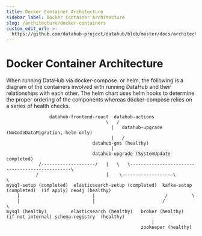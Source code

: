 ```yaml
---
title: Docker Container Architecture
sidebar_label: Docker Container Architecture
slug: /architecture/docker-containers
custom_edit_url: >-
  https://github.com/datahub-project/datahub/blob/master/docs/architecture/docker-containers.md
---
```


# Docker Container Architecture

When running DataHub via docker-compose. or helm, the following is a diagram of the containers involved
with running DataHub and their relationships with each other. The helm chart uses helm hooks to determine
the proper ordering of the components whereas docker-compose relies on a series of health checks.

```text
                datahub-frontend-react  datahub-actions
                                     \   /
                                       |   datahub-upgrade (NoCodeDataMigration, helm only)
                                       |   /
                                datahub-gms (healthy)
                                       |
                                datahub-upgrade (SystemUpdate completed)
            /--------------------/   |   \   \------------------------------------------------\
           /                         |    \-------------------\                                \
mysql-setup (completed)  elasticsearch-setup (completed)  kafka-setup (completed)  (if apply) neo4j (healthy)
    |                           |                          /         \
    |                           |                         /           \
mysql (healthy)         elasticsearch (healthy)   broker (healthy)  (if not internal) schema-registry  (healthy)
                                                      |
                                                  zookeeper (healthy)
```
